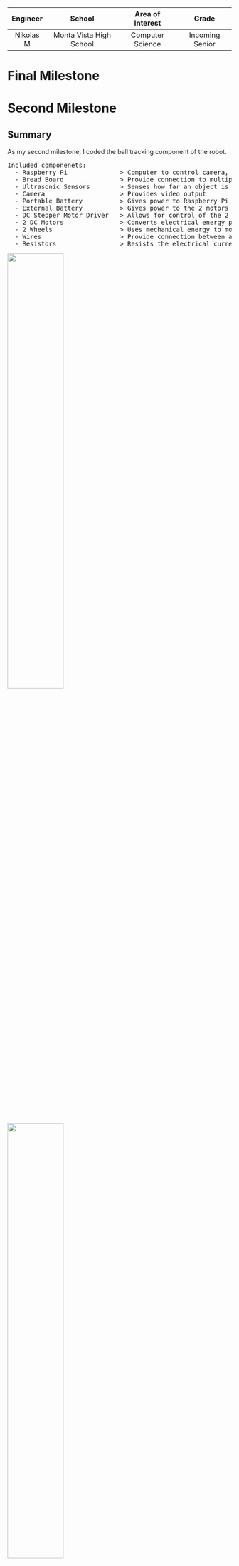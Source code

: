 <!--
Replace this text with a brief description (2-3 sentences) of your project. This description should draw the reader in and make them interested in what you've built. You can include what the biggest challenges, takeaways, and triumphs from completing the project were. As you complete your portfolio, remember your audience is less familiar than you are with all that your project entails!
-->

| **Engineer** | **School** | **Area of Interest** | **Grade** |
|:--:|:--:|:--:|:--:|
| Nikolas M | Monta Vista High School | Computer Science | Incoming Senior

<!--
**Replace the BlueStamp logo below with an image of yourself and your completed project. Follow the guide [here](https://tomcam.github.io/least-github-pages/adding-images-github-pages-site.html) if you need help.**

![Headstone Image](logo.svg)
-->
  
# Final Milestone
<!---
For your final milestone, explain the outcome of your project. Key details to include are:
- What you've accomplished since your previous milestone
- What your biggest challenges and triumphs were at BSE
- A summary of key topics you learned about
- What you hope to learn in the future after everything you've learned at BSE
-->

# Second Milestone
## Summary
As my second milestone, I coded the ball tracking component of the robot.

<pre style="background:#fdfdfd; border:none">
Included componenets:
  - Raspberry Pi              > Computer to control camera, motors, and sensors
  - Bread Board               > Provide connection to multiple wires 
  - Ultrasonic Sensors        > Senses how far an object is
  - Camera                    > Provides video output
  - Portable Battery          > Gives power to Raspberry Pi
  - External Battery          > Gives power to the 2 motors
  - DC Stepper Motor Driver   > Allows for control of the 2 motors 
  - 2 DC Motors               > Converts electrical energy passed through the circuit into mechanical energy
  - 2 Wheels                  > Uses mechanical energy to move the vehicle
  - Wires                     > Provide connection between all components
  - Resistors                 > Resists the electrical current
</pre>

<img src="Milestone2Front.png" width="50%"/> <img src="Milestone2Side.png" width="50%"/> 

In my second milestone, I added a voltage divider for each of the ultrasonic sensors in order to send only 3.3 volts back to the raspberry pi GPIO pin from the echo pin on the sensor. In my voltage divider I used two resistors, a 1k Ohm resistor above the output wire and a 2k Ohm resistor below the output wire. The 2k Ohm resistor below the wire is connected to ground and the echo pin provides current to the 1k Ohm resistor, thus creating the circuit.

<br>
## Progress
<img src="BallTracking.png" width="75%"/> 
I was able to get the robot to track the ball by creating a mask that filtered all the ball colors to white and everything else to black. Then using the openCV HoughCircles() function, I was able to search for circles in the mask and move the vehicle towards the ball.

<br>
## Challenges
A challenge I faced when creating this robot was my raspberry pi short circuiting when using my ultrasonic sensors. My raspberry pi short circuited because the echo pin on the ultrasonic sensor was sending back 5 volts to the raspberry pi's GPIO pin when the GPIO pin only took 3.3 volts. My solution to this challenge was to implement a voltage divider than limited the voltage sent back from the echo pin to 3.3 volts by using resistors and a bread board.

<br>
## Next Steps
My next steps are to implement modifications to the robot such as adding an LCD screen to display how far the ball is.

<br>
## Code
<pre style="background:#fdfdfd; border:none; height:50pc">
import RPi.GPIO as GPIO
import time
import subprocess
import cv2
import numpy as np
import math
import VehicleMove

vehicle = VehicleMove.VehicleMove()
start_time_prog = time.time()

# Set GPIO channels
GPIO.setmode(GPIO.BOARD)
GPIO.setup(24, GPIO.OUT) #PWMA
GPIO.setup(26, GPIO.OUT) #PWMB

# Motor initialization
left = GPIO.PWM(24, 100)
left.start(50)
right = GPIO.PWM(26, 100)
right.start(50)

# Robot mode variables
# 0 = stop, 1 = ball tracking, 2 = manual forward, 3 = manual backward
# 0 can be called anytime. 1, 2, and 3 can only be called from 0
global robot_mode
robot_mode = 1
global prev_robot_mode
prev_robot_mode = 1
global run #Program run flag
run = 1
global start #If start program
start = 0
ball_detected = 0 #If track the ball

# Constants
KERNEL_MORPH_BALL = np.ones((3,3),np.uint8)
KERNEL_MORPH_HAND = np.ones((4,4),np.uint8)
FOCAL = 220 # camera focal length
WIDTH_BALL = 3.35 # width of ball

# HSV threshold of ball
# Need to be adjusted depending on camera exposure and environment
# Detect based on ball color
lower_ball = (160, 160, 10)#(22, 30, 0)
upper_ball = (190, 255, 255)#(40, 255, 113)

# variables and list for functionalities
ball_x = [] # x axis coordinate of ball center
ball_rad = [] # Radius of ball center
dist_x = 0 # Pixel coordinate of ball center
dist_rad = 0 # Pixel radius of circle
defects_list = []
ball_last_detected = time.time()
ball_first_detected = 0
ball_verify = 0
motor_time = 0
mask_ball = 0

# Variables for modes and motor control
finger = 0 # Number for stop state
dist_calc = 0 # Distance of ball from camera in cm
dist_l = 0 # Pixel distance of circle from left of camera view
dist_r = 0 # Pixel distance of circle from right of camera view
dist_l_pre = 0 # Previous pixel distance of circle from left of camera view
dist_r_pre = 0 # Previous pixel distance of circle from right of camera view
left_speed = 0
right_speed = 0

# Take input from webcam
cap = cv2.VideoCapture(0) # 640x480

# Reduce the size of video to 320x240 so rpi can process faster
cap.set(3,320)
cap.set(4,240)


# Distance average function for ball tracking
def average_distance(distance_list, length): 
    total = 0
    for i in distance_list:
        total += i
    return total / length
    
def average_defects(defects_list):
    return
    
# Ball tracking function
def ball_track():
    global mask_ball, ball_x, ball_rad, dist_x, dist_l, dist_r, dist_rad, dist_calc, ball_detected, ball_last_detected, ball_first_detected, ball_verify
    
    blurred = cv2.GaussianBlur(frame, (7, 7), 0)
    hsv = cv2.cvtColor(blurred, cv2.COLOR_BGR2HSV)

    mask_ball = cv2.inRange(hsv, lower_ball, upper_ball)
    mask_ball = cv2.erode(mask_ball, KERNEL_MORPH_BALL, iterations=2)
    mask_ball = cv2.dilate(mask_ball, KERNEL_MORPH_BALL, iterations=5)
    mask_ball = cv2.GaussianBlur(mask_ball,(11,11),0)

    # Detect circles using HoughCircles
    # param is threshold of size of circle
    # If param2 is low, more sensitive to small circles and false positive
    circles = cv2.HoughCircles(mask_ball,cv2.HOUGH_GRADIENT,2,120,param1=100,param2=60,minRadius=2,maxRadius=0)     

    #Draw Circles
    if circles is not None:
        # If ball was previously not detected
        if ball_detected == 0 and ball_verify == 0:
            ball_first_detected = time.time()
            ball_verify = 1
        if ball_verify == 1 and (time.time() - ball_first_detected) > 0.1: # Verification after .1 second passes, ball still detected
            ball_detected = 1
            ball_verify = 0
        if ball_detected == 1:    
            ball_last_detected = time.time() # Update last detected time of the ball
            for i in circles[0,:]:
                cv2.circle(frame,(int(round(i[0])),int(round(i[1]))),int(round(i[2])),(0,255,0),5) # x is 320 y is 240, draw circle  
                ball_x.append(round(i[0])) # Append x center coordinate to list
                ball_rad.append(round(i[2])) # Append radius to list
                
                # Average every 4 entries
                if len(ball_x) == 4: 
                    dist_x = average_distance(ball_x, 4) # x coordinate of ball center
                    ball_x = []
                    
                    # Calculated distance of ball from camera
                    dist_rad = average_distance(ball_rad, 4) 
                    dist_calc = WIDTH_BALL * FOCAL / dist_rad
                    ball_rad = []
                    
                    # For output to control algorithm
                    dist_r = round(320 - (dist_x + dist_rad), 2)
                    dist_l = round(dist_x - dist_rad, 2)
                
                    # Focal distance calculation
                    # focal = (dist_ave * 25.4 / 3.35) # in pixels and cm
    else:
        if ball_verify == 1: # During ball dection verification process, if ball is lost means false positive
            ball_verify = 0
        
        ball_lost_time = time.time() - ball_last_detected
        dist_calc = 0 # Reset ball distance
        
        # maybe use ball lost time for rotate, but immediately set ball_detected = 0
        if ball_detected == 1 and ball_lost_time > 2: # If ball has been missing for > 2 seconds
            ball_detected = 0 # Ball is not detected / not in frame -> need to find ball
            
# Motor movement function
def rotate():
    left.ChangeDutyCycle(27)
    right.ChangeDutyCycle(27)
    vehicle.rightTurn()
    
def forward():
    if robot_mode == 2:
        left.ChangeDutyCycle(40)
        right.ChangeDutyCycle(40)
    vehicle.forward()

def backward():
    left.ChangeDutyCycle(40)
    right.ChangeDutyCycle(40)
    vehicle.backward()
    
def stop():
    vehicle.stop()

# Set motor speed function
def set_speed():
    global dist_l_pre, dist_r_pre, left_speed, right_speed, motor_time
    
    k_p = 0.05
    k_i = 0
    k_d = 0
    #d_time = time.time() - motor_time
    if dist_calc > 15:
        if dist_calc > 25:
            k = 35
        else:
            k = 25    
        vehicle.forward()
        
        left_speed = k + k_p * dist_r #+ k_d * ((dist_r - dist_r_pre) / d_time)
        right_speed = k + k_p * dist_l #+ k_d * ((dist_l - dist_l_pre) / d_time)

        left.ChangeDutyCycle(left_speed + 50)
        right.ChangeDutyCycle(right_speed + 50)        

    elif dist_calc > 8: # between 8 and 13, re-center only
        left.ChangeDutyCycle(40)
        right.ChangeDutyCycle(40)
        if dist_l + 40 < dist_r: # If ball is a bit right, do clockwise
            vehicle.rightTurn()
        elif dist_r + 40 < dist_l: # If ball is a bit right, do counter-clockwise
            vehicle.leftTurn()
        else: # Stop moving
            vehicle.stop()
            
            
    else: # When ball is close
        left_speed = 0
        right_speed = 0
        left.ChangeDutyCycle(left_speed)
        right.ChangeDutyCycle(right_speed)

#Main loop
while run:
    start_loop = time.time()
    _, frame = cap.read() # Read image frames from live video feed
    
    if robot_mode == 1: # Ball tracking
        ball_track()
        if ball_detected:
            forward()
            set_speed()
            dist_l_pre = dist_l
            dist_r_pre = dist_r
        else:
            rotate()
    
    
    # Video display
    cv2.imshow('tracking',frame)
    cv2.imshow('Ball mask',mask_ball)  
    


    # Program imeout
    if (time.time() - start_time_prog) > 300: 
        run = False
    
    k = cv2.waitKey(5) & 0xFF
    if k == 27:
        break

stop()
GPIO.cleanup()
cap.release()
cv2.destroyAllWindows()
</pre>

<br><br><br>
# First Milestone
<iframe width="560" height="315" src="https://www.youtube.com/embed/XBj6bCdopuY" title="YouTube video player" frameborder="0" allow="accelerometer; autoplay; clipboard-write; encrypted-media; gyroscope; picture-in-picture; web-share" allowfullscreen></iframe>
## Summary
As my first milestone, I created the shell of the robot without the ball tracking component. 

<pre style="background:#fdfdfd; border:none">
Included componenets:
  - Raspberry Pi              > Computer to control camera, motors, and sensors
  - Circuit Board             > Provide connection to multiple wires 
  - Ultrasonic Sensors        > Senses how far an object is
  - Camera                    > Provides video output
  - Portable Battery          > Gives power to Raspberry Pi
  - External Batteries        > Gives power to the 2 motors
  - DC Stepper Motor Driver   > Allows for control of the 2 motors 
  - 2 DC Motors               > Converts electrical energy passed through the circuit into mechanical energy
  - 2 Wheels                  > Uses mechanical energy to move the vehicle
  - Wires                     > Provide connection between all components
</pre>

<img src="Milestone1Top.png" width="320"/> <img src="Milestone1Side.png" width="410"/> 
<img align="right" src="Milestone1Front.png" width="50%"/>

These components work together by being connected through the raspberry pi, circuit board, and dc stepper motor driver. The portable battery provides power to the raspberry pi and the raspberry pi and external batteries provide power to the dc stepper motor driver. The raspberry pi also is connected to the dc stepper motor driver with 4 GPIO pins which can be programmed to make specific motors move. The dc stepper motor driver provides output cables to the two motors. The raspberry pi also provides power through the circuit board to the 3 ultrasonic sensors. In addition to this, 2 GPIO pins from the raspberry pi (in and out) are connected to each ultrasonic sensor to control it. Finally, the camera is connected to the raspberry pi through the camera slot.

<br>
## Progress
I was able to get the robot to show video output, sense how far away an object is in centimeters, and move on command from input from a keyboard.

<br>
## Challenges
A challenge I faced when creating this robot was learning how to use the RPi.GPIO library correctly to control the motors and sensors. As I created multiple classes for the motors and movement, when I tried to close the motor connection in one of these classes after use, it would always throw an error. The fix to this issue was to always close the connection of the motors in the main class that created objects of the Motor and VehicleMovement classes. 

<br>
## Next Steps
My next steps are to implement the ball tracking mechanism of the robot and move towards the ball when it detects one.

<br>
## Code
<pre style="background:#fdfdfd; border:none; height:50pc">
<table>
<tr>
<th> Main.py </th>
<th> VehicleMovement.py </th>
<th> Motor.py </th>
</tr>
<tr>
<td style="vertical-align:top">

<pre style="background:#f7f7f7; border:none">
from picamera.array import PiRGBArray
from picamera import PiCamera
import time
import RPi.GPIO as GPIO
import Motor
import VehicleMove

camera = PiCamera()
vehicle = VehicleMove.VehicleMove()

value = "w"
while (value != "q"):
    value = input("enter: ")
    if (value == "w"):
        vehicle.forward()
    elif (value == "s"):
        vehicle.backward()
    elif (value == "d"):
        vehicle.rightTurn()
    elif (value == "a"):
        vehicle.leftTurn()
    elif (value == "e"):
        vehicle.stop()
    elif (value == "z"):
        camera.start_preview(alpha=200)
    elif (value == "x"):
        camera.stop_preview()
    else:
        vehicle.stop()
        GPIO.cleanup()
</pre>

</td>
<td style="vertical-align:top">

<pre style="background:#f7f7f7; border:none">
import Motor
class VehicleMove:
    def __init__(self):
        self.rightMotor = Motor.Motor(22, 18)
        self.leftMotor = Motor.Motor(21, 19)
        
    def forward(self):
        print("forward")
        self.rightMotor.forward()
        self.leftMotor.forward()
        
    def backward(self):
        print("backward")
        self.rightMotor.backward()
        self.leftMotor.backward()
        
    def rightTurn(self):
        print("rightTurn")
        self.rightMotor.backward()
        self.leftMotor.forward()
        
    def leftTurn(self):
        print("leftTurn")
        self.rightMotor.forward()
        self.leftMotor.backward()

    def stop(self):
        print("stop")
        self.rightMotor.stop()
        self.leftMotor.stop()
</pre>

</td>
<td style="vertical-align:top">

<pre style="background:#f7f7f7; border:none">
import RPi.GPIO as GPIO
class Motor:
    def __init__(self, pinIn, pinOut):
        self.pinIn = pinIn
        self.pinOut = pinOut
        
        GPIO.setmode(GPIO.BOARD)
        GPIO.setup(self.pinIn, GPIO.OUT)
        GPIO.setup(self.pinOut, GPIO.OUT)
    
    def forward(self):
        GPIO.output(self.pinIn, True)
        GPIO.output(self.pinOut, False)
        
    def backward(self):
        GPIO.output(self.pinIn, False)
        GPIO.output(self.pinOut, True)
        
    def stop(self):
        GPIO.output(self.pinIn, False)
        GPIO.output(self.pinOut, False)
</pre>

</td>
</tr>
</table>
</pre>


<!--
For your first milestone, describe what your project is and how you plan to build it. You can include:
- An explanation about the different components of your project and how they will all integrate together
- Technical progress you've made so far
- Challenges you're facing and solving in your future milestones
- What your plan is to complete your project
-->

<br><br><br>
# Starter Project - Useless Box
<iframe width="560" height="315" src="https://www.youtube.com/embed/p0D7MX5DmcY" title="YouTube video player" frameborder="0" allow="accelerometer; autoplay; clipboard-write; encrypted-media; gyroscope; picture-in-picture; web-share" allowfullscreen></iframe>
## Summary
As my starter project, I created a useless box that flicks a lever off after it is flicked on. This is done by a motor that is attached to an arm in the machine that activates when a lever is flicked on. In addition to this, there is also an LED hooked up to the circuit which turns green when the arm is starting to flick the lever back and turns red after the arm has flicked the lever. 

<pre style="background:#fdfdfd; border:none">
Included components:
  - Lever             > Switch that can turn on and off a circuit
  - LED               > Light-emmiting diode
  - Resistor          > Resists the voltage in a circuit
  - Pressure Switch   > Switch that can be turned on and off through pressure
  - Motor             > Converts electrical energy passed through the circuit into mechanical energy
  - Batteries         > Gives power to the circuit
  - Circuit Board     > Where components are soldered onto to create a circuit
</pre>

<img src="starterProject_front.png" width="425"/> <img src="starterProject_back.png" width="223"/> 

These components work together by being interconnected by the circuit board. When the lever is switched on, power is sent to the motor a resistor making the motor to move the arm up towards the lever. When the arm starts to move it decreases the pressure applied on the pressure switch causing the switch to turn on and send power through the resistor to the LED, turning it green. Then after the lever is flicked off by the arm, the LED changes color to RED and the motor changes its direction moving the arm down. When the arm comes to a stop, it puts pressure back onto the pressure switch, turning off the LED.

<br>
## Challenges
I encountered a challenge with the self-tapping screws (meaning that the screw creates its own rivets) when the screws kept getting stuck. To combat this challenge I had to come up with my own idea to which I used a wrench as a leveraging tool to help me unscrew the screws that were stuck.

<br>
## Next Steps
My next steps are to start work on my intensive project which is a ball tracking robot. I plan to start this project and apply the knowledge of soldering I learnt from the starter project to the ball tracking robot.

<br><br><br>
# Schematics 
<!--
Here's where you'll put images of your schematics. [Tinkercad](https://www.tinkercad.com/blog/official-guide-to-tinkercad-circuits) and [Fritzing](https://fritzing.org/learning/) are both great resoruces to create professional schematic diagrams, though BSE recommends Tinkercad becuase it can be done easily and for free in the browser. 
-->

# Code
<!--
Here's where you'll put your code. The syntax below places it into a block of code. Follow the guide [here]([url](https://www.markdownguide.org/extended-syntax/)) to learn how to customize it to your project needs. 

```c++
void setup() {
  // put your setup code here, to run once:
  Serial.begin(9600);
  Serial.println("Hello World!");
}

void loop() {
  // put your main code here, to run repeatedly:

}
```
-->

# Bill of Materials
<!--Here's where you'll list the parts in your project. To add more rows, just copy and paste the example rows below.
Don't forget to place the link of where to buy each component inside the quotation marks in the corresponding row after href =. Follow the guide [here]([url](https://www.markdownguide.org/extended-syntax/)) to learn how to customize this to your project needs. 

| **Part** | **Note** | **Price** | **Link** |
|:--:|:--:|:--:|:--:|
| Item Name | What the item is used for | $Price | <a href="https://www.amazon.com/Arduino-A000066-ARDUINO-UNO-R3/dp/B008GRTSV6/"> Link </a> |
|:--:|:--:|:--:|:--:|
| Item Name | What the item is used for | $Price | <a href="https://www.amazon.com/Arduino-A000066-ARDUINO-UNO-R3/dp/B008GRTSV6/"> Link </a> |
|:--:|:--:|:--:|:--:|
| Item Name | What the item is used for | $Price | <a href="https://www.amazon.com/Arduino-A000066-ARDUINO-UNO-R3/dp/B008GRTSV6/"> Link </a> |
|:--:|:--:|:--:|:--:|

# Other Resources/Examples
One of the best parts about Github is that you can view how other people set up their own work. Here are some past BSE portfolios that are awesome examples. You can view how they set up their portfolio, and you can view their index.md files to understand how they implemented different portfolio components.
- [Example 1](https://trashytuber.github.io/YimingJiaBlueStamp/)
- [Example 2](https://sviatil0.github.io/Sviatoslav_BSE/)
- [Example 3](https://arneshkumar.github.io/arneshbluestamp/)

To watch the BSE tutorial on how to create a portfolio, click here.
-->
